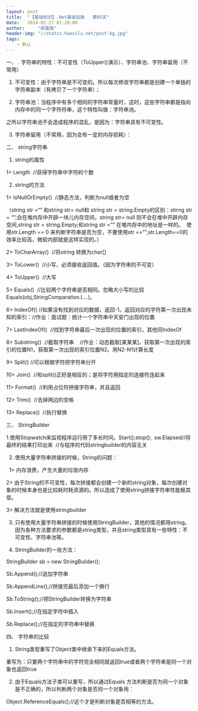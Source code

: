 ```yaml
---
layout: post
title:  "【基础知识】.Net基础加强   第05天"
date:   2014-02-27 01:26:00
author:     "郝喜路"
header-img: "//static.haoxilu.net/post-bg.jpg"
tags:
    - 默认
---
```

一、 . 字符串的特性：不可变性（ToUpper()演示）、字符串池、字符串留用（不常用）

1. 不可变性：由于字符串是不可变的。所以每次修改字符串都是创建一个单独的字符串副本（有拷贝了一个字符串）；

2. 字符串池：当程序中有多个相同的字符串常量时，这时，这些字符串都是指向内存中的同一个字符符串，这个特性叫做：字符串池。

之所以字符串池不会造成程序的混乱，是因为：字符串具有不可变性。

3. 字符串留用（不常用，因为会有一定的内存损耗）：

二、 string字符串

1. string的属性

1\> Length&nbsp; //获得字符串中字符的个数

2. string的方法

1\> IsNullOrEmpty()&nbsp; //静态方法，判断为null或者为空

（string str =“” 和string str= null和 string str = string.Empty的区别：stirng str = “”;会在堆内存中开辟一块儿内存空间，string str= null 则不会在堆中开辟内存空间,string str = string.Empty;和string str =”” 在堆内存中的地址是一样的。&nbsp; 使用str.Length == 0 来判断字符串是否为空，不要使用str ==””,str.Length==0的效率比较高，微软内部就是这样实现的。）

2\> ToCharArray()&nbsp; //将string 转换为char[]

3\> ToLower()&nbsp; //小写，必须接收返回值。（因为字符串的不可变）

4\> ToUpper()&nbsp; //大写

5\> Equals()&nbsp; //比较两个字符串是否相同。忽略大小写的比较Equals(obj,StringComparation.I….)。

6\> IndexOf() //如果没有找到对应的数据，返回-1。返回对应的字符第一次出现未知的索引：//作业：面试题：统计一个字符串中天安门出现的位置

7\> LastIndexOf()&nbsp; //找到字符串最后一次出现的位置的索引，其他同IndexOf

8\> Substring()&nbsp; //截取字符串&nbsp;&nbsp;&nbsp; //作业：动态截取[某某某]，获取第一次出现的索引的位置N1，获取第一次出现的索引位置N2。用N2-N1计算长度

9\> Split() //可以根据字符把字符串分开

10\> Join()&nbsp; //和split()正好是相反的；是将字符用指定的连接符连起来

11\> Format()&nbsp; //利用占位符拼接字符串，并且返回

12\> Trim()&nbsp; //去掉两边的空格

13\> Replace()&nbsp; //执行替换

三、 StringBuilder

1.使用Stopwatch来监视程序运行用了多长时间。Start();stop();&nbsp; sw.Elapsed//将最终的结果打印出来&nbsp; //与程序的代码stringbuilder的内容无关

2. 使用大量字符串拼接的时候，String的问题：

&nbsp; 1\> 内存浪费，产生大量的垃圾内存

2\> 由于String的不可变性，每次拼接都会创建一个新的string对象，每次创建对象的时候本身也是比较耗时耗资源的。所以造成了使用string拼接字符串性能极其低。

3\> 解决方法就是使用stringbuilder

3. 只有使用大量字符串拼接的时候使用StringBuilder，其他的情况都用string。因为各种方法要求的参数都是string类型，并且string类型具有一些特性：不可变性、字符串池等。

4. StringBuilder的一些方法：

StringBuilder sb = new StringBuilder();

Sb.Append();//追加字符串

Sb.AppendLine();//拼接完最后添加一个换行

Sb.ToString();//把StringBuilder转换为字符串

Sb.Insert();//在指定字符中插入

Sb.Replace();//在指定的字符串中替换

四、 字符串的比较

1. String类型重写了Object类中继承下来的Equals方法。

重写为：只要两个字符串中的字符完全相同就返回true或者两个字符串是同一个对象也返回true

2. 由于Equals方法子类可以重写，所以通过Equals 方法判断是否为同一个对象是不正确的，所以判断两个对象是否同一个对象用：

Object.ReferenceEquals();//这个才是判断对象是否相等的方法。

